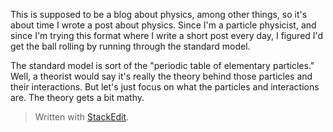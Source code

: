 This is supposed to be a blog about physics, among other things, so it's about time I wrote a post about physics. Since I'm a particle physicist, and since I'm trying this format where I write a short post every day, I figured I'd get the ball rolling by running through the standard model.

The standard model is sort of the "periodic table of elementary particles." Well, a theorist would say it's really the theory behind those particles and their interactions. But let's just focus on what the particles and interactions are. The theory gets a bit mathy.


> Written with [StackEdit](https://stackedit.io/).
<!--stackedit_data:
eyJoaXN0b3J5IjpbLTIwNzk4Mzk1MDQsNjE1OTk2MDI5XX0=
-->